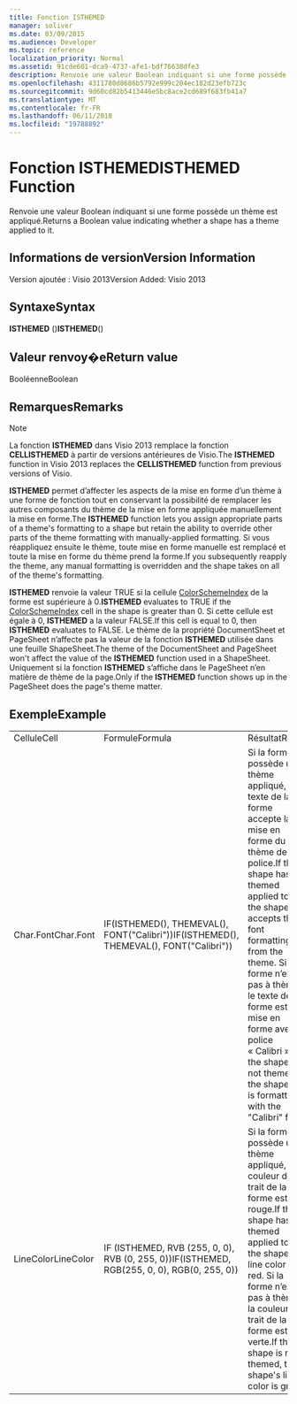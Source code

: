 ```yaml
---
title: Fonction ISTHEMED
manager: soliver
ms.date: 03/09/2015
ms.audience: Developer
ms.topic: reference
localization_priority: Normal
ms.assetid: 91cde601-dca9-4737-afe1-bdf76638dfe3
description: Renvoie une valeur Boolean indiquant si une forme possède un thème est appliqué.
ms.openlocfilehash: 4311780d8686b5792e999c204ec182d23efb723c
ms.sourcegitcommit: 9d60cd82b5413446e5bc8ace2cd689f683fb41a7
ms.translationtype: MT
ms.contentlocale: fr-FR
ms.lasthandoff: 06/11/2018
ms.locfileid: "19788892"
---
```

# <a name="isthemed-function"></a><span data-ttu-id="91c29-103">Fonction ISTHEMED</span><span class="sxs-lookup"><span data-stu-id="91c29-103">ISTHEMED Function</span></span>

<span data-ttu-id="91c29-104">Renvoie une valeur Boolean indiquant si une forme possède un thème est appliqué.</span><span class="sxs-lookup"><span data-stu-id="91c29-104">Returns a Boolean value indicating whether a shape has a theme applied to it.</span></span> 
  
## <a name="version-information"></a><span data-ttu-id="91c29-105">Informations de version</span><span class="sxs-lookup"><span data-stu-id="91c29-105">Version Information</span></span>

<span data-ttu-id="91c29-106">Version ajoutée : Visio 2013</span><span class="sxs-lookup"><span data-stu-id="91c29-106">Version Added: Visio 2013</span></span> 
  
## <a name="syntax"></a><span data-ttu-id="91c29-107">Syntaxe</span><span class="sxs-lookup"><span data-stu-id="91c29-107">Syntax</span></span>

 <span data-ttu-id="91c29-108">**ISTHEMED** ()</span><span class="sxs-lookup"><span data-stu-id="91c29-108">**ISTHEMED**()</span></span>
  
## <a name="return-value"></a><span data-ttu-id="91c29-109">Valeur renvoy�e</span><span class="sxs-lookup"><span data-stu-id="91c29-109">Return value</span></span>

<span data-ttu-id="91c29-110">Booléenne</span><span class="sxs-lookup"><span data-stu-id="91c29-110">Boolean</span></span>
  
## <a name="remarks"></a><span data-ttu-id="91c29-111">Remarques</span><span class="sxs-lookup"><span data-stu-id="91c29-111">Remarks</span></span>

> [!NOTE]
> <span data-ttu-id="91c29-112">La fonction **ISTHEMED** dans Visio 2013 remplace la fonction **CELLISTHEMED** à partir de versions antérieures de Visio.</span><span class="sxs-lookup"><span data-stu-id="91c29-112">The **ISTHEMED** function in Visio 2013 replaces the **CELLISTHEMED** function from previous versions of Visio.</span></span> 
  
<span data-ttu-id="91c29-113">**ISTHEMED** permet d’affecter les aspects de la mise en forme d’un thème à une forme de fonction tout en conservant la possibilité de remplacer les autres composants du thème de la mise en forme appliquée manuellement la mise en forme.</span><span class="sxs-lookup"><span data-stu-id="91c29-113">The **ISTHEMED** function lets you assign appropriate parts of a theme's formatting to a shape but retain the ability to override other parts of the theme formatting with manually-applied formatting.</span></span> <span data-ttu-id="91c29-114">Si vous réappliquez ensuite le thème, toute mise en forme manuelle est remplacé et toute la mise en forme du thème prend la forme.</span><span class="sxs-lookup"><span data-stu-id="91c29-114">If you subsequently reapply the theme, any manual formatting is overridden and the shape takes on all of the theme's formatting.</span></span> 
  
 <span data-ttu-id="91c29-115">**ISTHEMED** renvoie la valeur TRUE si la cellule [ColorSchemeIndex](colorschemeindex-cell-theme-properties-section.md) de la forme est supérieure à 0.</span><span class="sxs-lookup"><span data-stu-id="91c29-115">**ISTHEMED** evaluates to TRUE if the [ColorSchemeIndex](colorschemeindex-cell-theme-properties-section.md) cell in the shape is greater than 0.</span></span> <span data-ttu-id="91c29-116">Si cette cellule est égale à 0, **ISTHEMED** a la valeur FALSE.</span><span class="sxs-lookup"><span data-stu-id="91c29-116">If this cell is equal to 0, then **ISTHEMED** evaluates to FALSE.</span></span> <span data-ttu-id="91c29-117">Le thème de la propriété DocumentSheet et PageSheet n’affecte pas la valeur de la fonction **ISTHEMED** utilisée dans une feuille ShapeSheet.</span><span class="sxs-lookup"><span data-stu-id="91c29-117">The theme of the DocumentSheet and PageSheet won't affect the value of the **ISTHEMED** function used in a ShapeSheet.</span></span> <span data-ttu-id="91c29-118">Uniquement si la fonction **ISTHEMED** s’affiche dans le PageSheet n’en matière de thème de la page.</span><span class="sxs-lookup"><span data-stu-id="91c29-118">Only if the **ISTHEMED** function shows up in the PageSheet does the page's theme matter.</span></span> 
  
## <a name="example"></a><span data-ttu-id="91c29-119">Exemple</span><span class="sxs-lookup"><span data-stu-id="91c29-119">Example</span></span>

||||
|:-----|:-----|:-----|
|<span data-ttu-id="91c29-120">Cellule</span><span class="sxs-lookup"><span data-stu-id="91c29-120">Cell</span></span>  <br/> |<span data-ttu-id="91c29-121">Formule</span><span class="sxs-lookup"><span data-stu-id="91c29-121">Formula</span></span>  <br/> |<span data-ttu-id="91c29-122">Résultat</span><span class="sxs-lookup"><span data-stu-id="91c29-122">Result</span></span>  <br/> |
|<span data-ttu-id="91c29-123">Char.Font</span><span class="sxs-lookup"><span data-stu-id="91c29-123">Char.Font</span></span>  <br/> |<span data-ttu-id="91c29-124">IF(ISTHEMED(), THEMEVAL(), FONT("Calibri"))</span><span class="sxs-lookup"><span data-stu-id="91c29-124">IF(ISTHEMED(), THEMEVAL(), FONT("Calibri"))</span></span>  <br/> |<span data-ttu-id="91c29-125">Si la forme possède un thème appliqué, le texte de la forme accepte la mise en forme du thème de police.</span><span class="sxs-lookup"><span data-stu-id="91c29-125">If the shape has a themed applied to it, the shape text accepts the font formatting from the theme.</span></span> <span data-ttu-id="91c29-126">Si la forme n’est pas à thème, le texte de la forme est mise en forme avec la police « Calibri ».</span><span class="sxs-lookup"><span data-stu-id="91c29-126">If the shape is not themed, the shape text is formatted with the "Calibri" font.</span></span>  <br/> |
|<span data-ttu-id="91c29-127">LineColor</span><span class="sxs-lookup"><span data-stu-id="91c29-127">LineColor</span></span>  <br/> |<span data-ttu-id="91c29-128">IF (ISTHEMED, RVB (255, 0, 0), RVB (0, 255, 0))</span><span class="sxs-lookup"><span data-stu-id="91c29-128">IF(ISTHEMED, RGB(255, 0, 0), RGB(0, 255, 0))</span></span>  <br/> |<span data-ttu-id="91c29-129">Si la forme possède un thème appliqué, la couleur de trait de la forme est rouge.</span><span class="sxs-lookup"><span data-stu-id="91c29-129">If the shape has a themed applied to it, the shape's line color is red.</span></span> <span data-ttu-id="91c29-130">Si la forme n’est pas à thème, la couleur de trait de la forme est verte.</span><span class="sxs-lookup"><span data-stu-id="91c29-130">If the shape is not themed, the shape's line color is green.</span></span>  <br/> |
   


